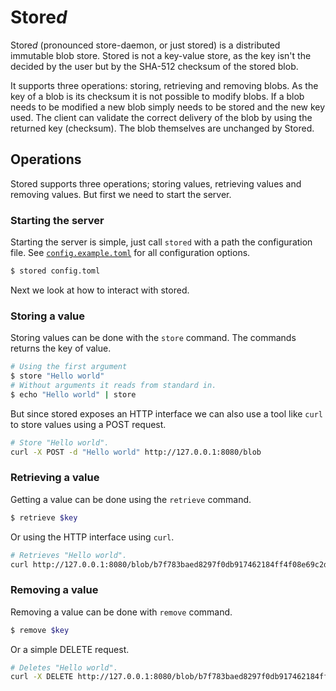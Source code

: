 # Store*d*


Store*d* (pronounced store-daemon, or just stored) is a distributed immutable
blob store. Stored is not a key-value store, as the key isn't the decided by the
user but by the SHA-512 checksum of the stored blob.

It supports three operations: storing, retrieving and removing blobs. As the key
of a blob is its checksum it is not possible to modify blobs. If a blob needs to
be modified a new blob simply needs to be stored and the new key used. The
client can validate the correct delivery of the blob by using the returned key
(checksum). The blob themselves are unchanged by Stored.


## Operations

Stored supports three operations; storing values, retrieving values and removing
values. But first we need to start the server.


### Starting the server

Starting the server is simple, just call `stored` with a path the configuration
file. See [`config.example.toml`] for all configuration options.

[`config.example.toml`]: ./config.example.toml

```bash
$ stored config.toml
```

Next we look at how to interact with stored.


### Storing a value

Storing values can be done with the `store` command. The commands returns the
key of value.


```bash
# Using the first argument
$ store "Hello world"
# Without arguments it reads from standard in.
$ echo "Hello world" | store
```

But since stored exposes an HTTP interface we can also use a tool like `curl` to
store values using a POST request.

```bash
# Store "Hello world".
curl -X POST -d "Hello world" http://127.0.0.1:8080/blob
```


### Retrieving a value

Getting a value can be done using the `retrieve` command.

```bash
$ retrieve $key
```

Or using the HTTP interface using `curl`.

```bash
# Retrieves "Hello world".
curl http://127.0.0.1:8080/blob/b7f783baed8297f0db917462184ff4f08e69c2d5e5f79a942600f9725f58ce1f29c18139bf80b06c0fff2bdd34738452ecf40c488c22a7e3d80cdf6f9c1c0d47
```


### Removing a value

Removing a value can be done with `remove` command.

```bash
$ remove $key
```

Or a simple DELETE request.

```bash
# Deletes "Hello world".
curl -X DELETE http://127.0.0.1:8080/blob/b7f783baed8297f0db917462184ff4f08e69c2d5e5f79a942600f9725f58ce1f29c18139bf80b06c0fff2bdd34738452ecf40c488c22a7e3d80cdf6f9c1c0d47
```
